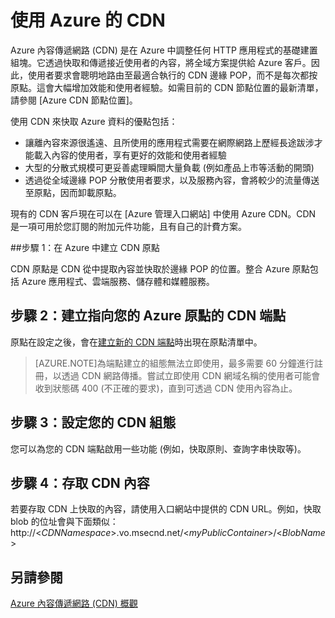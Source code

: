 <properties 
	pageTitle="如何使用 CDN - Azure 功能指南" 
	description="了解如何使用 Azure 內容傳遞網路 (CDN) 來快取 Blob 和靜態內容，以傳遞高頻寬內容。" 
	services="cdn" 
	documentationCenter=".net" 
	authors="zhangmanling" 
	manager="dwrede" 
	editor=""/>

<tags 
	ms.service="cdn" 
	ms.workload="tbd" 
	ms.tgt_pltfrm="na" 
	ms.devlang="na" 
	ms.topic="get-started-article" 
	ms.date="05/19/2015" 
	ms.author="mazha"/>


# 使用 Azure 的 CDN

Azure 內容傳遞網路 (CDN) 是在 Azure 中調整任何 HTTP 應用程式的基礎建置組塊。它透過快取和傳遞接近使用者的內容，將全域方案提供給 Azure 客戶。因此，使用者要求會聰明地路由至最適合執行的 CDN 邊緣 POP，而不是每次都按原點。這會大幅增加效能和使用者經驗。如需目前的 CDN 節點位置的最新清單，請參閱 [Azure CDN 節點位置]。

使用 CDN 來快取 Azure 資料的優點包括：

-   讓離內容來源很遙遠、且所使用的應用程式需要在網際網路上歷經長途跋涉才能載入內容的使用者，享有更好的效能和使用者經驗
-   大型的分散式規模可更妥善處理瞬間大量負載 (例如產品上市等活動的開頭)
-   透過從全域邊緣 POP 分散使用者要求，以及服務內容，會將較少的流量傳送至原點，因而卸載原點。

現有的 CDN 客戶現在可以在 [Azure 管理入口網站] 中使用 Azure CDN。CDN 是一項可用於您訂閱的附加元件功能，且有自己的計費方案。

##步驟 1：在 Azure 中建立 CDN 原點

CDN 原點是 CDN 從中提取內容並快取於邊緣 POP 的位置。整合 Azure 原點包括 Azure 應用程式、雲端服務、儲存體和媒體服務。

## 步驟 2：建立指向您的 Azure 原點的 CDN 端點

原點在設定之後，會在[建立新的 CDN 端點](cdn-create-new-endpoint.md)時出現在原點清單中。

> [AZURE.NOTE]為端點建立的組態無法立即使用，最多需要 60 分鐘進行註冊，以透過 CDN 網路傳播。嘗試立即使用 CDN 網域名稱的使用者可能會收到狀態碼 400 (不正確的要求)，直到可透過 CDN 使用內容為止。

## 步驟 3：設定您的 CDN 組態 

您可以為您的 CDN 端點啟用一些功能 (例如，快取原則、查詢字串快取等)。

## 步驟 4：存取 CDN 內容

若要存取 CDN 上快取的內容，請使用入口網站中提供的 CDN URL。例如，快取 blob 的位址會與下面類似：http://<*CDNNamespace*>.vo.msecnd.net/<*myPublicContainer*>/<*BlobName*>



## 另請參閱

[Azure 內容傳遞網路 (CDN) 概觀](cdn-overview.md)
 

<!---HONumber=August15_HO6-->